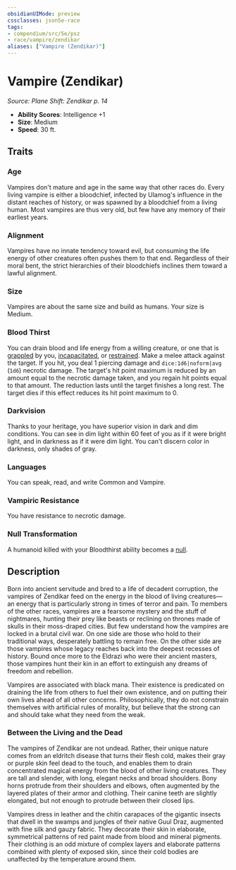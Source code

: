 ```yaml
---
obsidianUIMode: preview
cssclasses: json5e-race
tags:
- compendium/src/5e/psz
- race/vampire/zendikar
aliases: ["Vampire (Zendikar)"]
---
```

# Vampire (Zendikar)
*Source: Plane Shift: Zendikar p. 14*  

- **Ability Scores**: Intelligence +1
- **Size**: Medium
- **Speed**: 30 ft.

## Traits

### Age

Vampires don't mature and age in the same way that other races do. Every living vampire is either a bloodchief, infected by Ulamog's influence in the distant reaches of history, or was spawned by a bloodchief from a living human. Most vampires are thus very old, but few have any memory of their earliest years.

### Alignment

Vampires have no innate tendency toward evil, but consuming the life energy of other creatures often pushes them to that end. Regardless of their moral bent, the strict hierarchies of their bloodchiefs inclines them toward a lawful alignment.

### Size

Vampires are about the same size and build as humans. Your size is Medium.

### Blood Thirst

You can drain blood and life energy from a willing creature, or one that is [grappled](2-Mechanics/CLI/rules/conditions.md#Grappled) by you, [incapacitated](2-Mechanics/CLI/rules/conditions.md#Incapacitated), or [restrained](2-Mechanics/CLI/rules/conditions.md#Restrained). Make a melee attack against the target. If you hit, you deal 1 piercing damage and `dice:1d6|noform|avg` (`1d6`) necrotic damage. The target's hit point maximum is reduced by an amount equal to the necrotic damage taken, and you regain hit points equal to that amount. The reduction lasts until the target finishes a long rest. The target dies if this effect reduces its hit point maximum to 0.

### Darkvision

Thanks to your heritage, you have superior vision in dark and dim conditions. You can see in dim light within 60 feet of you as if it were bright light, and in darkness as if it were dim light. You can't discern color in darkness, only shades of gray.

### Languages

You can speak, read, and write Common and Vampire.

### Vampiric Resistance

You have resistance to necrotic damage.

### Null Transformation

A humanoid killed with your Bloodthirst ability becomes a [null](2-Mechanics/CLI/bestiary/undead/vampire-null-psz.md).

## Description

Born into ancient servitude and bred to a life of decadent corruption, the vampires of Zendikar feed on the energy in the blood of living creatures—an energy that is particularly strong in times of terror and pain. To members of the other races, vampires are a fearsome mystery and the stuff of nightmares, hunting their prey like beasts or reclining on thrones made of skulls in their moss-draped cities. But few understand how the vampires are locked in a brutal civil war. On one side are those who hold to their traditional ways, desperately battling to remain free. On the other side are those vampires whose legacy reaches back into the deepest recesses of history. Bound once more to the Eldrazi who were their ancient masters, those vampires hunt their kin in an effort to extinguish any dreams of freedom and rebellion.

Vampires are associated with black mana. Their existence is predicated on draining the life from others to fuel their own existence, and on putting their own lives ahead of all other concerns. Philosophically, they do not constrain themselves with artificial rules of morality, but believe that the strong can and should take what they need from the weak.

### Between the Living and the Dead

The vampires of Zendikar are not undead. Rather, their unique nature comes from an eldritch disease that turns their flesh cold, makes their gray or purple skin feel dead to the touch, and enables them to drain concentrated magical energy from the blood of other living creatures. They are tall and slender, with long, elegant necks and broad shoulders. Bony horns protrude from their shoulders and elbows, often augmented by the layered plates of their armor and clothing. Their canine teeth are slightly elongated, but not enough to protrude between their closed lips.

Vampires dress in leather and the chitin carapaces of the gigantic insects that dwell in the swamps and jungles of their native Guul Draz, augmented with fine silk and gauzy fabric. They decorate their skin in elaborate, symmetrical patterns of red paint made from blood and mineral pigments. Their clothing is an odd mixture of complex layers and elaborate patterns combined with plenty of exposed skin, since their cold bodies are unaffected by the temperature around them.